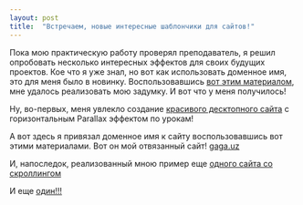 ```yaml
---
layout: post
title:  "Встречаем, новые интересные шаблончики для сайтов!"
---
```

Пока мою практическую работу проверял преподаватель, я решил опробовать несколько интересных эффектов для своих будущих проектов.
Кое что я уже знал, но вот как использовать доменное имя, это для меня было в новинку. Воспользовавшись [вот этим материалом](https://medium.com/swlh/how-to-host-your-website-on-github-pages-for-free-3302b0fe8956), мне удалось реализовать мою задумку.
И вот что у меня получилось!



Ну, во-первых, меня увлекло создание [красивого десктопного сайта](https://uzundemir.github.io/new_parallax_effect_site) с горизонтальным Parallax эффектом по урокам!

А вот здесь я привязал доменное имя к сайту воспользовавшись вот этими материалами. Вот он мой отвязанный сайт! [gaga.uz](https://uzundemir.github.io/gaga)

И, напоследок, реализованный мною пример еще [одного сайта со скроллингом](https://uzundemir.github.io/parallax-scrolling-site) 

И еще [один!!!](https://uzundemir.github.io/3d-tilt)




